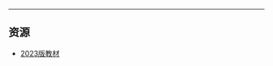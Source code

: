 

---

## 资源
- [2023版教材](https://api.ecylt.top/v1/lanzou_link?url=https://cqu-openlib.lanzout.com/i9BmR1wmsi4b&type=down)  